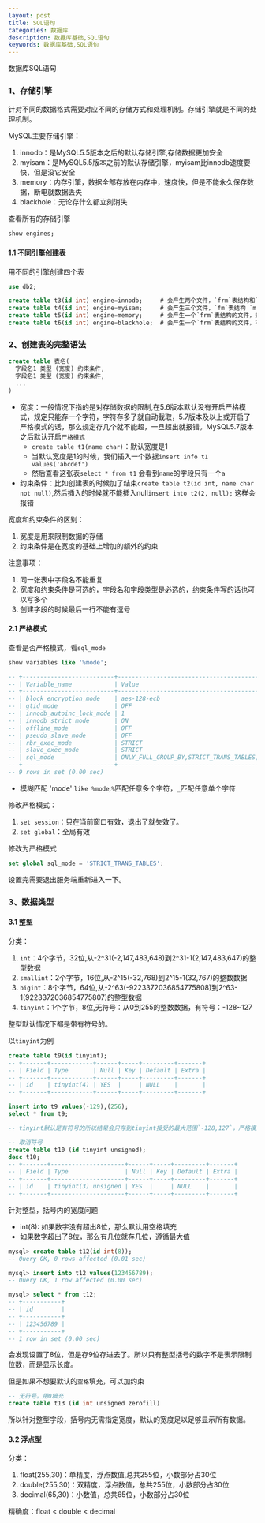 ```yaml
---
layout: post
title: SQL语句
categories: 数据库
description: 数据库基础,SQL语句
keywords: 数据库基础,SQL语句
---
```


数据库SQL语句

### 1、存储引擎

针对不同的数据格式需要对应不同的存储方式和处理机制。存储引擎就是不同的处理机制。

MySQL主要存储引擎：

1. innodb：是MySQL5.5版本之后的默认存储引擎,存储数据更加安全
2. myisam：是MySQL5.5版本之前的默认存储引擎，myisam比innodb速度要快，但是没它安全
3. memory：内存引擎，数据全部存放在内存中，速度快，但是不能永久保存数据，断电就数据丢失
4. blackhole：无论存什么都立刻消失

查看所有的存储引擎

```sql
show engines;
```

#### 1.1 不同引擎创建表

用不同的引擎创建四个表

```sql
use db2;

create table t3(id int) engine=innodb;     # 会产生两个文件，`frm`表结构和`ibd`表数据
create table t4(id int) engine=myisam;     # 会产生三个文件，`fm`表结构 `myd`表数据  `myi`索引
create table t5(id int) engine=memory;     # 会产生一个`frm`表结构的文件，数据在内存，无需文件存储
create table t6(id int) engine=blackhole;  # 会产生一个`frm`表结构的文件，写进去就丢失，不会有表数据
```

### 2、创建表的完整语法

```sql
create table 表名(
  字段名1 类型 (宽度) 约束条件,
  字段名1 类型 (宽度) 约束条件,
  ...
)
```

- 宽度：一般情况下指的是对存储数据的限制,在5.6版本默认没有开启严格模式，规定只能存一个字符，字符存多了就自动截取，5.7版本及以上或开启了严格模式的话，那么规定存几个就不能超，一旦超出就报错。MySQL5.7版本之后默认开启`严格模式`
  - `create table t1(name char)`：默认宽度是1
  - 当默认宽度是1的时候，我们插入一个数据`insert info t1 values('abcdef')`
  - 然后查看这张表`select * from t1` 会看到`name`的字段只有一个`a`
- 约束条件：比如创建表的时候加了结束`create table t2(id int, name char not null)`,然后插入的时候就不能插入null`insert into t2(2, null);` 这样会报错

宽度和约束条件的区别：

1. 宽度是用来限制数据的存储
2. 约束条件是在宽度的基础上增加的额外的约束

注意事项：

1. 同一张表中字段名不能重复
2. 宽度和约束条件是可选的，字段名和字段类型是必选的，约束条件写的话也可以写多个
3. 创建字段的时候最后一行不能有逗号

#### 2.1 严格模式

查看是否严格模式，看`sql_mode`

```sql
show variables like '%mode';

-- +--------------------------+-------------------------------------------------------------------------------------------------------------------------------------------+
-- | Variable_name            | Value                                                                                                                                     |
-- +--------------------------+-------------------------------------------------------------------------------------------------------------------------------------------+
-- | block_encryption_mode    | aes-128-ecb                                                                                                                               |
-- | gtid_mode                | OFF                                                                                                                                       |
-- | innodb_autoinc_lock_mode | 1                                                                                                                                         |
-- | innodb_strict_mode       | ON                                                                                                                                        |
-- | offline_mode             | OFF                                                                                                                                       |
-- | pseudo_slave_mode        | OFF                                                                                                                                       |
-- | rbr_exec_mode            | STRICT                                                                                                                                    |
-- | slave_exec_mode          | STRICT                                                                                                                                    |
-- | sql_mode                 | ONLY_FULL_GROUP_BY,STRICT_TRANS_TABLES,NO_ZERO_IN_DATE,NO_ZERO_DATE,ERROR_FOR_DIVISION_BY_ZERO,NO_AUTO_CREATE_USER,NO_ENGINE_SUBSTITUTION |
-- +--------------------------+-------------------------------------------------------------------------------------------------------------------------------------------+
-- 9 rows in set (0.00 sec)
```

- 模糊匹配 'mode'  `like %mode`,`%`匹配任意多个字符，`_`匹配任意单个字符

修改严格模式：

1. `set session`：只在当前窗口有效，退出了就失效了。
2. `set global`：全局有效

修改为严格模式

```sql
set global sql_mode = 'STRICT_TRANS_TABLES';
```

设置完需要退出服务端重新进入一下。

### 3、数据类型

#### 3.1 整型

分类：

1. `int`：4个字节，32位,从-2^31(-2,147,483,648)到2^31-1(2,147,483,647)的整型数据
2. `smallint`：2个字节，16位,从-2^15(-32,768)到2^15-1(32,767)的整数数据
3. `bigint`：8个字节，64位,从-2^63(-9223372036854775808)到2^63-1(9223372036854775807)的整型数据
4. `tinyint`：1个字节，8位,无符号：从0到255的整数数据，有符号：-128~127

整型默认情况下都是带有符号的。

以`tinyint`为例

```sql
create table t9(id tinyint);
-- +-------+------------+------+-----+---------+-------+
-- | Field | Type       | Null | Key | Default | Extra |
-- +-------+------------+------+-----+---------+-------+
-- | id    | tinyint(4) | YES  |     | NULL    |       |
-- +-------+------------+------+-----+---------+-------+

insert into t9 values(-129),(256);
select * from t9;

-- tinyint默认是有符号的所以结果会只存到tinyint接受的最大范围`-128,127`，严格模式会直接报错，插不进去

-- 取消符号
create table t10 (id tinyint unsigned);
desc t10;
-- +-------+---------------------+------+-----+---------+-------+
-- | Field | Type                | Null | Key | Default | Extra |
-- +-------+---------------------+------+-----+---------+-------+
-- | id    | tinyint(3) unsigned | YES  |     | NULL    |       |
-- +-------+---------------------+------+-----+---------+-------+
```

针对整型，括号内的宽度问题

- int(8): 如果数字没有超出8位，那么默认用空格填充
- 如果数字超出了8位，那么有几位就存几位，遵循最大值

```sql
mysql> create table t12(id int(8));
-- Query OK, 0 rows affected (0.01 sec)

mysql> insert into t12 values(123456789);
-- Query OK, 1 row affected (0.00 sec)

mysql> select * from t12;
-- +-----------+
-- | id        |
-- +-----------+
-- | 123456789 |
-- +-----------+
-- 1 row in set (0.00 sec)

```

会发现设置了8位，但是存9位存进去了。所以只有整型括号的数字不是表示限制位数，而是显示长度。

但是如果不想要默认的`空格`填充，可以加约束

```sql
-- 无符号。用0填充
create table t13 (id int unsigned zerofill)
```

所以针对整型字段，括号内无需指定宽度，默认的宽度足以足够显示所有数据。

#### 3.2 浮点型

分类：

1. float(255,30)：单精度，浮点数值,总共255位，小数部分占30位
2. double(255,30)：双精度，浮点数值，总共255位，小数部分占30位
3. decimal(65,30)：小数值，总共65位，小数部分占30位

精确度：float < double < decimal
